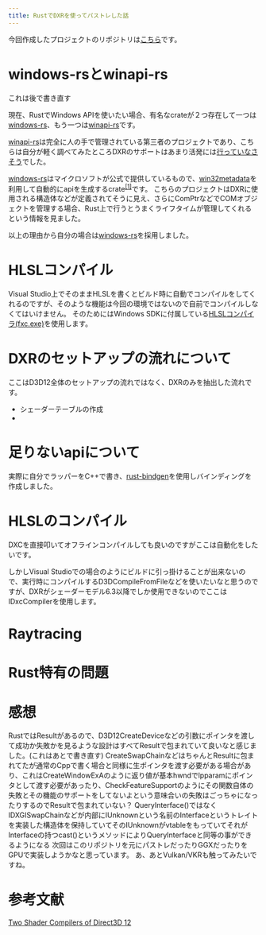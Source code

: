 ```yaml
---
title: RustでDXRを使ってパストレした話
---
```


今回作成したプロジェクトのリポジトリは[こちら](https://github.com/8picoz/rwr)です。

# windows-rsとwinapi-rs
これは後で書き直す

現在、RustでWindows APIを使いたい場合、有名なcrateが２つ存在して一つは[windows-rs](https://github.com/microsoft/windows-rs)、もう一つは[winapi-rs](https://github.com/retep998/winapi-rs)です。

[winapi-rs](https://github.com/retep998/winapi-rs)は完全に人の手で管理されている第三者のプロジェクトであり、こちらは自分が軽く調べてみたところDXRのサポートはあまり活発には[行っていなさそう](https://github.com/retep998/winapi-rs/pull/812)でした。


[windows-rs](https://github.com/microsoft/windows-rs)はマイクロソフトが公式で提供しているもので、[win32metadata](https://forest.watch.impress.co.jp/docs/news/1301910.html)を利用して自動的にapiを生成するcrate<sup>[[1]](https://blogs.windows.com/windowsdeveloper/2021/01/21/making-win32-apis-more-accessible-to-more-languages/)</sup>です。
こちらのプロジェクトはDXRに使用される構造体などが定義されてそうに見え、さらにComPtrなどでCOMオブジェクトを管理する場合、Rust上で行うとうまくライフタイムが管理してくれるという情報を見ました。

以上の理由から自分の場合は[windows-rs](https://github.com/microsoft/windows-rs)を採用しました。

# HLSLコンパイル
Visual Studio上でそのままHLSLを書くとビルド時に自動でコンパイルをしてくれるのですが、そのような機能は今回の環境ではないので自前でコンパイルしなくてはいけません。
そのためにはWindows SDKに付属している[HLSLコンパイラ(fxc.exe)](https://docs.microsoft.com/ja-jp/cpp/build/reference/hlsl-property-pages?view=msvc-170)を使用します。

# DXRのセットアップの流れについて

ここはD3D12全体のセットアップの流れではなく、DXRのみを抽出した流れです。

- シェーダーテーブルの作成
- 

# 足りないapiについて
実際に自分でラッパーをC++で書き、[rust-bindgen](https://github.com/rust-lang/rust-bindgen)を使用しバインディングを作成しました。

# HLSLのコンパイル
DXCを直接叩いてオフラインコンパイルしても良いのですがここは自動化をしたいです。

しかしVisual Studioでの場合のようにビルドに引っ掛けることが出来ないので、実行時にコンパイルするD3DCompileFromFileなどを使いたいなと思うのですが、DXRがシェーダーモデル6.3以降でしか使用できないのでここはIDxcCompilerを使用します。


# Raytracing

# Rust特有の問題

# 感想
RustではResultがあるので、D3D12CreateDeviceなどの引数にポインタを渡して成功か失敗かを見るような設計はすべてResultで包まれていて良いなと感じました。(これはあとで書き直す) CreateSwapChainなどはちゃんとResultに包まれてたが通常のCppで書く場合と同様に生ポインタを渡す必要がある場合があり、これはCreateWindowExAのように返り値が基本hwndでlpparamにポインタとして渡す必要があったり、CheckFeatureSupportのようにその関数自体の失敗とその機能のサポートをしてないよという意味合いの失敗はごっちゃになったりするのでResultで包まれていない？
QueryInterface()ではなくIDXGISwapChainなどが内部にIUnknownという名前のInterfaceというトレイトを実装した構造体を保持していてそのIUnknownがvtableをもっていてそれがInterfaceの持つcast()というメソッドによりQueryInterfaceと同等の事ができるようになる
次回はこのリポジトリを元にパストレだったりGGXだったりをGPUで実装しようかなと思っています。
あ、あとVulkan/VKRも触ってみたいですね。

# 参考文献
[Two Shader Compilers of Direct3D 12](https://asawicki.info/news_1719_two_shader_compilers_of_direct3d_12)